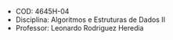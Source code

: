 -   COD: 4645H-04
-   Disciplina: Algoritmos e Estruturas de Dados II
-   Professor: Leonardo Rodriguez Heredia
